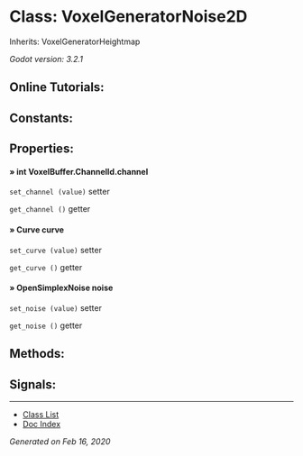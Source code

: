 # Class: VoxelGeneratorNoise2D

Inherits: VoxelGeneratorHeightmap

_Godot version: 3.2.1_


## Online Tutorials: 



## Constants:


## Properties:

#### » int VoxelBuffer.ChannelId.channel

`set_channel (value)` setter

`get_channel ()` getter


#### » Curve curve

`set_curve (value)` setter

`get_curve ()` getter


#### » OpenSimplexNoise noise

`set_noise (value)` setter

`get_noise ()` getter



## Methods:


## Signals:


---
* [Class List](Class_List.md)
* [Doc Index](../01_get-started.md)

_Generated on Feb 16, 2020_
